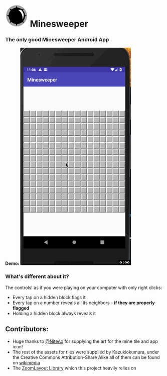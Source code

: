 # ![icon](./.github/app_icon.png) Minesweeper 
### The only good Minesweeper Android App

__Demo:__
![minesweeper gif](./.github/MineSweeper.gif)

### What's different about it?
The controls! as if you were playing on your computer with only right clicks:
- Every tap on a hidden block flags it
- Every tap on a number reveals all its neighbors - **if they are properly flagged**
- Holding a hidden block always reveals it

## Contributors:
- Huge thanks to [@NiteAx](https://github.com/NiteAx) for supplying the art for the mine tile and app icon!
- The rest of the assets for tiles were supplied by Kazukiokumura, under the Creative Commons Attribution-Share Alike all of them can be found on [wikimedia](https://commons.wikimedia.org/wiki/Category:Minesweeper)
- The [ZoomLayout Library](https://github.com/natario1/ZoomLayout) which this project heavily relies on